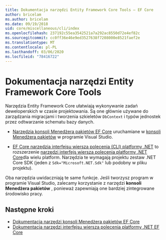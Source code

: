 ```yaml
---
title: Dokumentacja narzędzi Entity Framework Core Tools — EF Core
author: bricelam
ms.author: bricelam
ms.date: 09/19/2018
uid: core/miscellaneous/cli/index
ms.openlocfilehash: 237192c55ea3542521a7a292ac8550d72e4ef82c
ms.sourcegitcommit: cc0ff36e46e9ed3527638f7208000e8521faef2e
ms.translationtype: MT
ms.contentlocale: pl-PL
ms.lasthandoff: 03/06/2020
ms.locfileid: "78416722"
---
```

# <a name="entity-framework-core-tools-reference"></a>Dokumentacja narzędzi Entity Framework Core Tools

Narzędzia Entity Framework Core ułatwiają wykonywanie zadań deweloperskich w czasie projektowania. Są one głównie używane do zarządzania migracjami i tworzenia szkieletów `DbContext` i typów jednostek przez odtwarzanie schematu bazy danych.

* [Narzędzia konsoli Menedżera pakietów EF Core](powershell.md) uruchamiane w [konsoli Menedżera pakietów](https://docs.microsoft.com/nuget/tools/package-manager-console) w programie Visual Studio.

* [EF Core narzędzia interfejsu wiersza polecenia (CLI) platformy .NET](dotnet.md) to rozszerzenie [narzędzi interfejs wiersza polecenia platformy .NET Core](https://docs.microsoft.com/dotnet/core/tools/)dla wielu platform. Narzędzia te wymagają projektu zestaw .NET Core SDK (jeden z `Sdk="Microsoft.NET.Sdk"` lub podobny w pliku projektu).

Oba narzędzia uwidaczniają te same funkcje. Jeśli tworzysz program w programie Visual Studio, zalecamy korzystanie z narzędzi **konsoli Menedżera pakietów** , ponieważ zapewniają one bardziej zintegrowane środowisko pracy.

## <a name="next-steps"></a>Następne kroki

* [Dokumentacja narzędzi konsoli Menedżera pakietów EF Core](powershell.md)
* [Dokumentacja narzędzi interfejsu wiersza polecenia platformy .NET EF Core](dotnet.md)
